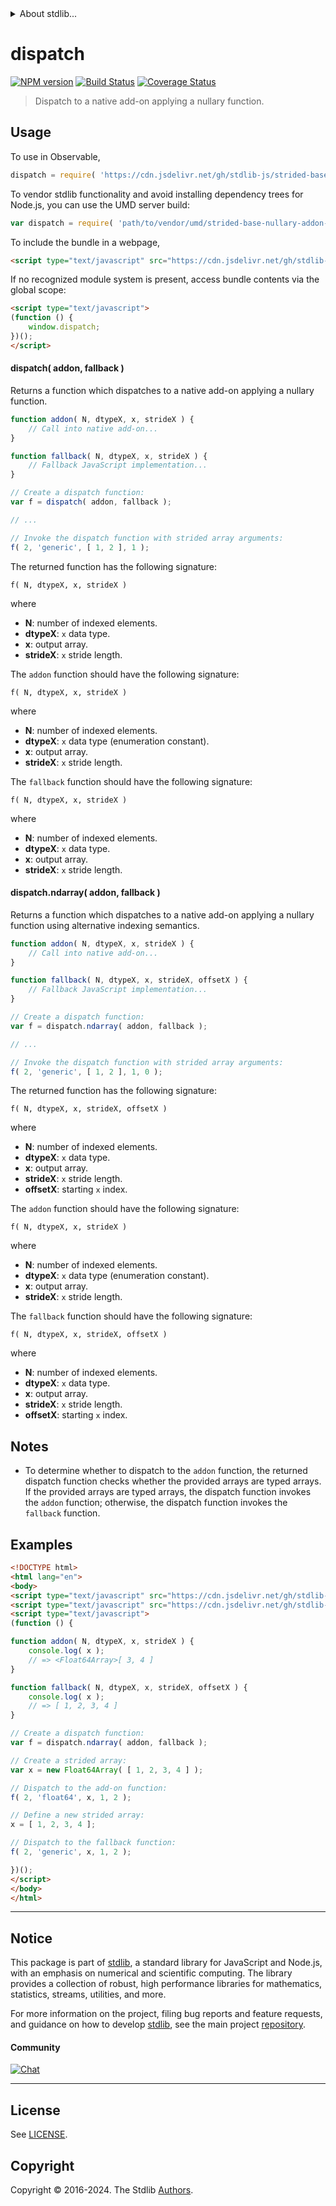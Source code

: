 <!--

@license Apache-2.0

Copyright (c) 2022 The Stdlib Authors.

Licensed under the Apache License, Version 2.0 (the "License");
you may not use this file except in compliance with the License.
You may obtain a copy of the License at

   http://www.apache.org/licenses/LICENSE-2.0

Unless required by applicable law or agreed to in writing, software
distributed under the License is distributed on an "AS IS" BASIS,
WITHOUT WARRANTIES OR CONDITIONS OF ANY KIND, either express or implied.
See the License for the specific language governing permissions and
limitations under the License.

-->


<details>
  <summary>
    About stdlib...
  </summary>
  <p>We believe in a future in which the web is a preferred environment for numerical computation. To help realize this future, we've built stdlib. stdlib is a standard library, with an emphasis on numerical and scientific computation, written in JavaScript (and C) for execution in browsers and in Node.js.</p>
  <p>The library is fully decomposable, being architected in such a way that you can swap out and mix and match APIs and functionality to cater to your exact preferences and use cases.</p>
  <p>When you use stdlib, you can be absolutely certain that you are using the most thorough, rigorous, well-written, studied, documented, tested, measured, and high-quality code out there.</p>
  <p>To join us in bringing numerical computing to the web, get started by checking us out on <a href="https://github.com/stdlib-js/stdlib">GitHub</a>, and please consider <a href="https://opencollective.com/stdlib">financially supporting stdlib</a>. We greatly appreciate your continued support!</p>
</details>

# dispatch

[![NPM version][npm-image]][npm-url] [![Build Status][test-image]][test-url] [![Coverage Status][coverage-image]][coverage-url] <!-- [![dependencies][dependencies-image]][dependencies-url] -->

> Dispatch to a native add-on applying a nullary function.

<!-- Section to include introductory text. Make sure to keep an empty line after the intro `section` element and another before the `/section` close. -->

<section class="intro">

</section>

<!-- /.intro -->

<!-- Package usage documentation. -->



<section class="usage">

## Usage

To use in Observable,

```javascript
dispatch = require( 'https://cdn.jsdelivr.net/gh/stdlib-js/strided-base-nullary-addon-dispatch@v0.2.1-umd/browser.js' )
```

To vendor stdlib functionality and avoid installing dependency trees for Node.js, you can use the UMD server build:

```javascript
var dispatch = require( 'path/to/vendor/umd/strided-base-nullary-addon-dispatch/index.js' )
```

To include the bundle in a webpage,

```html
<script type="text/javascript" src="https://cdn.jsdelivr.net/gh/stdlib-js/strided-base-nullary-addon-dispatch@v0.2.1-umd/browser.js"></script>
```

If no recognized module system is present, access bundle contents via the global scope:

```html
<script type="text/javascript">
(function () {
    window.dispatch;
})();
</script>
```

#### dispatch( addon, fallback )

Returns a function which dispatches to a native add-on applying a nullary function.

```javascript
function addon( N, dtypeX, x, strideX ) {
    // Call into native add-on...
}

function fallback( N, dtypeX, x, strideX ) {
    // Fallback JavaScript implementation...
}

// Create a dispatch function:
var f = dispatch( addon, fallback );

// ...

// Invoke the dispatch function with strided array arguments:
f( 2, 'generic', [ 1, 2 ], 1 );
```

The returned function has the following signature:

```text
f( N, dtypeX, x, strideX )
```

where

-   **N**: number of indexed elements.
-   **dtypeX**: `x` data type.
-   **x**: output array.
-   **strideX**: `x` stride length.

The `addon` function should have the following signature:

```text
f( N, dtypeX, x, strideX )
```

where

-   **N**: number of indexed elements.
-   **dtypeX**: `x` data type (enumeration constant).
-   **x**: output array.
-   **strideX**: `x` stride length.

The `fallback` function should have the following signature:

```text
f( N, dtypeX, x, strideX )
```

where

-   **N**: number of indexed elements.
-   **dtypeX**: `x` data type.
-   **x**: output array.
-   **strideX**: `x` stride length.

#### dispatch.ndarray( addon, fallback )

Returns a function which dispatches to a native add-on applying a nullary function using alternative indexing semantics.

<!-- eslint-disable max-len -->

```javascript
function addon( N, dtypeX, x, strideX ) {
    // Call into native add-on...
}

function fallback( N, dtypeX, x, strideX, offsetX ) {
    // Fallback JavaScript implementation...
}

// Create a dispatch function:
var f = dispatch.ndarray( addon, fallback );

// ...

// Invoke the dispatch function with strided array arguments:
f( 2, 'generic', [ 1, 2 ], 1, 0 );
```

The returned function has the following signature:

```text
f( N, dtypeX, x, strideX, offsetX )
```

where

-   **N**: number of indexed elements.
-   **dtypeX**: `x` data type.
-   **x**: output array.
-   **strideX**: `x` stride length.
-   **offsetX**: starting `x` index.

The `addon` function should have the following signature:

```text
f( N, dtypeX, x, strideX )
```

where

-   **N**: number of indexed elements.
-   **dtypeX**: `x` data type (enumeration constant).
-   **x**: output array.
-   **strideX**: `x` stride length.

The `fallback` function should have the following signature:

```text
f( N, dtypeX, x, strideX, offsetX )
```

where

-   **N**: number of indexed elements.
-   **dtypeX**: `x` data type.
-   **x**: output array.
-   **strideX**: `x` stride length.
-   **offsetX**: starting `x` index.

</section>

<!-- /.usage -->

<!-- Package usage notes. Make sure to keep an empty line after the `section` element and another before the `/section` close. -->

<section class="notes">

## Notes

-   To determine whether to dispatch to the `addon` function, the returned dispatch function checks whether the provided arrays are typed arrays. If the provided arrays are typed arrays, the dispatch function invokes the `addon` function; otherwise, the dispatch function invokes the `fallback` function.

</section>

<!-- /.notes -->

<!-- Package usage examples. -->

<section class="examples">

## Examples

<!-- eslint-disable max-len -->

<!-- eslint no-undef: "error" -->

```html
<!DOCTYPE html>
<html lang="en">
<body>
<script type="text/javascript" src="https://cdn.jsdelivr.net/gh/stdlib-js/array-float64@umd/browser.js"></script>
<script type="text/javascript" src="https://cdn.jsdelivr.net/gh/stdlib-js/strided-base-nullary-addon-dispatch@v0.2.1-umd/browser.js"></script>
<script type="text/javascript">
(function () {

function addon( N, dtypeX, x, strideX ) {
    console.log( x );
    // => <Float64Array>[ 3, 4 ]
}

function fallback( N, dtypeX, x, strideX, offsetX ) {
    console.log( x );
    // => [ 1, 2, 3, 4 ]
}

// Create a dispatch function:
var f = dispatch.ndarray( addon, fallback );

// Create a strided array:
var x = new Float64Array( [ 1, 2, 3, 4 ] );

// Dispatch to the add-on function:
f( 2, 'float64', x, 1, 2 );

// Define a new strided array:
x = [ 1, 2, 3, 4 ];

// Dispatch to the fallback function:
f( 2, 'generic', x, 1, 2 );

})();
</script>
</body>
</html>
```

</section>

<!-- /.examples -->

<!-- Section to include cited references. If references are included, add a horizontal rule *before* the section. Make sure to keep an empty line after the `section` element and another before the `/section` close. -->

<section class="references">

</section>

<!-- /.references -->

<!-- Section for related `stdlib` packages. Do not manually edit this section, as it is automatically populated. -->

<section class="related">

</section>

<!-- /.related -->

<!-- Section for all links. Make sure to keep an empty line after the `section` element and another before the `/section` close. -->


<section class="main-repo" >

* * *

## Notice

This package is part of [stdlib][stdlib], a standard library for JavaScript and Node.js, with an emphasis on numerical and scientific computing. The library provides a collection of robust, high performance libraries for mathematics, statistics, streams, utilities, and more.

For more information on the project, filing bug reports and feature requests, and guidance on how to develop [stdlib][stdlib], see the main project [repository][stdlib].

#### Community

[![Chat][chat-image]][chat-url]

---

## License

See [LICENSE][stdlib-license].


## Copyright

Copyright &copy; 2016-2024. The Stdlib [Authors][stdlib-authors].

</section>

<!-- /.stdlib -->

<!-- Section for all links. Make sure to keep an empty line after the `section` element and another before the `/section` close. -->

<section class="links">

[npm-image]: http://img.shields.io/npm/v/@stdlib/strided-base-nullary-addon-dispatch.svg
[npm-url]: https://npmjs.org/package/@stdlib/strided-base-nullary-addon-dispatch

[test-image]: https://github.com/stdlib-js/strided-base-nullary-addon-dispatch/actions/workflows/test.yml/badge.svg?branch=v0.2.1
[test-url]: https://github.com/stdlib-js/strided-base-nullary-addon-dispatch/actions/workflows/test.yml?query=branch:v0.2.1

[coverage-image]: https://img.shields.io/codecov/c/github/stdlib-js/strided-base-nullary-addon-dispatch/main.svg
[coverage-url]: https://codecov.io/github/stdlib-js/strided-base-nullary-addon-dispatch?branch=main

<!--

[dependencies-image]: https://img.shields.io/david/stdlib-js/strided-base-nullary-addon-dispatch.svg
[dependencies-url]: https://david-dm.org/stdlib-js/strided-base-nullary-addon-dispatch/main

-->

[chat-image]: https://img.shields.io/gitter/room/stdlib-js/stdlib.svg
[chat-url]: https://app.gitter.im/#/room/#stdlib-js_stdlib:gitter.im

[stdlib]: https://github.com/stdlib-js/stdlib

[stdlib-authors]: https://github.com/stdlib-js/stdlib/graphs/contributors

[umd]: https://github.com/umdjs/umd
[es-module]: https://developer.mozilla.org/en-US/docs/Web/JavaScript/Guide/Modules

[deno-url]: https://github.com/stdlib-js/strided-base-nullary-addon-dispatch/tree/deno
[deno-readme]: https://github.com/stdlib-js/strided-base-nullary-addon-dispatch/blob/deno/README.md
[umd-url]: https://github.com/stdlib-js/strided-base-nullary-addon-dispatch/tree/umd
[umd-readme]: https://github.com/stdlib-js/strided-base-nullary-addon-dispatch/blob/umd/README.md
[esm-url]: https://github.com/stdlib-js/strided-base-nullary-addon-dispatch/tree/esm
[esm-readme]: https://github.com/stdlib-js/strided-base-nullary-addon-dispatch/blob/esm/README.md
[branches-url]: https://github.com/stdlib-js/strided-base-nullary-addon-dispatch/blob/main/branches.md

[stdlib-license]: https://raw.githubusercontent.com/stdlib-js/strided-base-nullary-addon-dispatch/main/LICENSE

</section>

<!-- /.links -->
